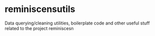reminiscensutils
================

Data querying/cleaning utilities, boilerplate code and other useful stuff related to the project reminiscesn
